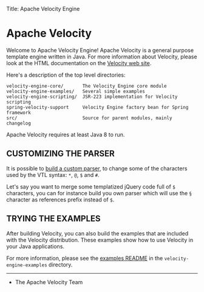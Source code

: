 Title: Apache Velocity Engine

# Apache Velocity

Welcome to Apache Velocity Engine! Apache Velocity is a general purpose
template engine written in Java. For more information about Velocity,
please look at the HTML documentation on the [Velocity web site](https://velocity.apache.org/index.html).

Here's a description of the top level directories:

    velocity-engine-core/       The Velocity Engine core module
    velocity-engine-examples/   Several simple examples
    velocity-engine-scripting/  JSR-223 implementation for Velocity scripting
    spring-velocity-support     Velocity Engine factory bean for Spring framework
    src/                        Source for parent modules, mainly changelog

Apache Velocity requires at least Java 8 to run.

## CUSTOMIZING THE PARSER

It is possible to [build a custom parser](https://velocity.apache.org/engine/2.3/developer-guide.html#customizing-the-vtl-parser), to change some of the characters used by the VTL syntax: `*`, `@`, `$` and `#`.

Let's say you want to merge some templatized jQuery code full of `$` characters, you can for instance build you own parser which will use the `§` character as references prefix instead of `$`.

## TRYING THE EXAMPLES

After building Velocity, you can also build the examples that are
included with the Velocity distribution. These examples show how to
use Velocity in your Java applications.

For more information, please see the [examples README](velocity-engine-examples) in the `velocity-engine-examples` directory.

___

- The Apache Velocity Team


